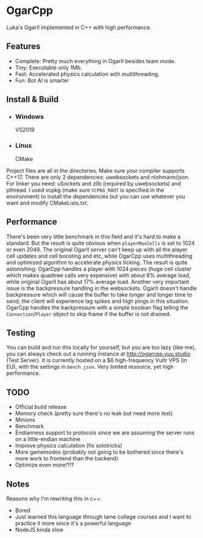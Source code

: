 # OgarCpp
Luka's OgarII implemented in C++ with high performance.

## Features
* Complete: Pretty much everything in OgarII besides team mode.
* Tiny: Executable only 1Mb.
* Fast: Accelerated physics calculation with multithreading.
* Fun: Bot AI is smarter

## Install & Build
* ### Windows
  VS2019
* ### Linux
  CMake

Project files are all in the directories. Make sure your compiler supports C++17.
There are only 2 dependencies: uwebsockets and nlohmann/json. For linker you need:
uSockets and zlib (required by uwebsockets) and pthread. 
I used vcpkg (make sure `VCPKG_ROOT` is specified in the environment) to install the dependencies but you can use whatever you want and modify CMakeLists.txt.

## Performance
There's been very little benchmark in this field and it's hard to make a standard. But the result is quite obvious when `playerMaxCells` is set to 1024 or even 2048. The original OgarII server can't keep up with all the player cell updates and cell boosting and etc, while OgarCpp uses multithreading and optimized algorithm to accelerate physics ticking. The result is quite astonishing: OgarCpp handles a  player with 1024 pieces (huge cell cluster which makes quadtree calls very expensive) with about 6% average load, while original OgarII has about 17% average load. Another very important issue is the backpressure handling in the websockets. OgarII doesn't handle backpressure which will cause the buffer to take longer and longer time to send; the client will experience lag spikes and high pings in this situation. OgarCpp handles the backpressure with a simple boolean flag telling the `Connection`\/`Player` object to skip frame if the buffer is not drained.

## Testing
You can build and run this locally for yourself, but you are too lazy (like me), you can always check out a running instance at http://ogarcpp.yuu.studio (Test Server).
It is currently hosted on a $6 high-frequency Vultr VPS (in EU), with the settings in `bench.json`. Very limited resource, yet high performance.

## TODO
* Official build release
* Memory check (pretty sure there's no leak but need more test)
* Minions
* Benchmark
* Endianness support to protocols since we are assuming the server runs on a little-endian machine
* Improve physics calculation (fix solotricks)
* More gamemodes (probably not going to be bothered since there's more work to frontend than the backend)
* Optimize even more!?!?

## Notes
Reasons why I'm rewriting this in c++:
* Bored
* Just learned this language through lame college courses and I want to practice it more since it's a powerful language
* NodeJS kinda slow
